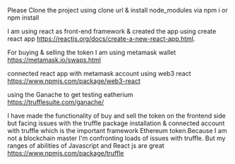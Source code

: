 Please Clone the project using clone url & install node_modules via npm i or npm install

I am using react as front-end framework & created the app using create react app 
https://reactjs.org/docs/create-a-new-react-app.html.

For buying & selling the token I am using metamask wallet 
https://metamask.io/swaps.html

connected react app with metamask account using web3 react
https://www.npmjs.com/package/web3-react

using the Ganache to get testing eatherium
https://trufflesuite.com/ganache/

I have made the functionality of buy and sell the token on the frontend side but facing issues with the truffle package installation & connected account with truffle which is the important framework Ethereum token.Because I am not a blockchain master I'm confronting loads of issues with truffle. But my ranges of abilities of Javascript and React js are great
https://www.npmjs.com/package/truffle


 